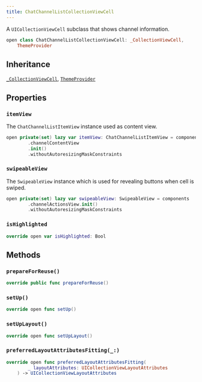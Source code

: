 ```yaml
---
title: ChatChannelListCollectionViewCell
---
```


A `UICollectionViewCell` subclass that shows channel information.

``` swift
open class ChatChannelListCollectionViewCell: _CollectionViewCell,
    ThemeProvider 
```

## Inheritance

[`_CollectionViewCell`](../../common-views/_collection-view-cell), [`ThemeProvider`](../../utils/theme-provider)

## Properties

### `itemView`

The `ChatChannelListItemView` instance used as content view.

``` swift
open private(set) lazy var itemView: ChatChannelListItemView = components
        .channelContentView
        .init()
        .withoutAutoresizingMaskConstraints
```

### `swipeableView`

The `SwipeableView` instance which is used for revealing buttons when cell is swiped.

``` swift
open private(set) lazy var swipeableView: SwipeableView = components
        .channelActionsView.init()
        .withoutAutoresizingMaskConstraints
```

### `isHighlighted`

``` swift
override open var isHighlighted: Bool 
```

## Methods

### `prepareForReuse()`

``` swift
override public func prepareForReuse() 
```

### `setUp()`

``` swift
override open func setUp() 
```

### `setUpLayout()`

``` swift
override open func setUpLayout() 
```

### `preferredLayoutAttributesFitting(_:)`

``` swift
override open func preferredLayoutAttributesFitting(
        _ layoutAttributes: UICollectionViewLayoutAttributes
    ) -> UICollectionViewLayoutAttributes 
```
